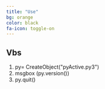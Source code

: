 ```yaml
---
title: "Use"
bg: orange
color: black
fa-icon: toggle-on
---
```


 
## Vbs
1. py= CreateObject("pyActive.py3") 
2. msgbox (py.version())
3. py.quit()
 
